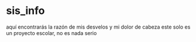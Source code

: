 # sis_info
aquí encontrarás la razón de mis desvelos y mi dolor de cabeza
este solo es un proyecto escolar, no es nada serio

